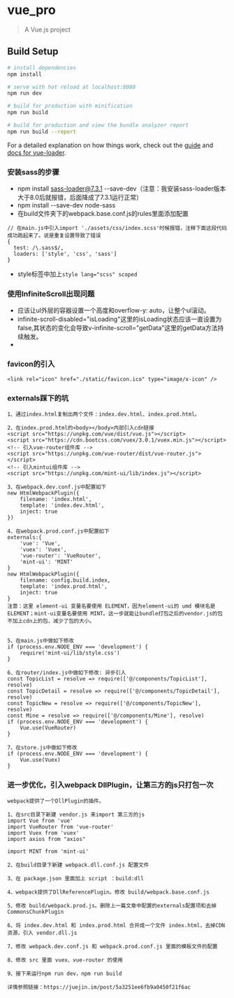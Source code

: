 # vue_pro

> A Vue.js project

## Build Setup

``` bash
# install dependencies
npm install

# serve with hot reload at localhost:8080
npm run dev

# build for production with minification
npm run build

# build for production and view the bundle analyzer report
npm run build --report
```

For a detailed explanation on how things work, check out the [guide](http://vuejs-templates.github.io/webpack/) and [docs for vue-loader](http://vuejs.github.io/vue-loader).

### 安装sass的步骤
- npm install sass-loader@7.3.1 --save-dev（注意：我安装sass-loader版本大于8.0后就报错，后面降成了7.3.1运行正常）
- npm install --save-dev node-sass
- 在build文件夹下的webpack.base.conf.js的rules里面添加配置
```
// 在main.js中引入import './assets/css/index.scss'时候报错，注释下面这段代码成功跑起来了。说是重复设置导致了错误
{
  test: /\.sass$/,
  loaders: ['style', 'css', 'sass']
}
```
- style标签中加上`style lang="scss" scoped`



### 使用InfiniteScroll出现问题
- 应该让ul外层的容器设置一个高度和overflow-y: auto，让整个ul滚动。
- infinite-scroll-disabled="isLoading"这里的isLoading状态应该一直设置为false,其状态的变化会导致v-infinite-scroll="getData"这里的getData方法持续触发。
-

### favicon的引入
```
<link rel="icon" href="./static/favicon.ico" type="image/x-icon" />
```


### externals踩下的坑
```
1、通过index.html复制出两个文件：index.dev.html、index.prod.html。

2、在index.prod.html的<body></body>内部引入cdn链接
<script src="https://unpkg.com/vue/dist/vue.js"></script>
<script src="https://cdn.bootcss.com/vuex/3.0.1/vuex.min.js"></script>
<!-- 引入vue-router组件库 -->
<script src="https://unpkg.com/vue-router/dist/vue-router.js"></script>
<!-- 引入mintui组件库 -->
<script src="https://unpkg.com/mint-ui/lib/index.js"></script>

3、在webpack.dev.conf.js中配置如下
new HtmlWebpackPlugin({
    filename: 'index.html',
    template: 'index.dev.html',
    inject: true
})

4、在webpack.prod.conf.js中配置如下
externals:{
    'vue': 'Vue',
    'vuex': 'Vuex',
    'vue-router': 'VueRouter',
    'mint-ui': 'MINT'
}
new HtmlWebpackPlugin({
    filename: config.build.index,
    template: 'index.prod.html',
    inject: true
}
注意：这里 element-ui 变量名要使用 ELEMENT，因为element-ui的 umd 模块名是 ELEMENT；mint-ui变量名要使用 MINT。这一步就能让bundle打包之后的vendor.js的包不加上cdn上的包，减少了包的大小。


5、在main.js中做如下修改
if (process.env.NODE_ENV === 'development') {
    require('mint-ui/lib/style.css')
}

6、在router/index.js中做如下修改: 异步引入
const TopicList = resolve => require(['@/components/TopicList'], resolve)
const TopicDetail = resolve => require(['@/components/TopicDetail'], resolve)
const TopicNew = resolve => require(['@/components/TopicNew'], resolve)
const Mine = resolve => require(['@/components/Mine'], resolve)
if (process.env.NODE_ENV === 'development') {
    Vue.use(VueRouter)
}

7、在store.js中做如下修改
if (process.env.NODE_ENV === 'development') {
    Vue.use(Vuex)
}

```


### 进一步优化，引入webpack DllPlugin，让第三方的js只打包一次
```
webpack提供了一个DllPlugin的插件。

1、在src目录下新建 vendor.js 来import 第三方的js
import Vue from 'vue'
import VueRouter from 'vue-router'
import Vuex from 'vuex'
import axios from "axios"

import MINT from 'mint-ui' 

2、在build目录下新建 webpack.dll.conf.js 配置文件

3、在 package.json 里面加上 script ：build:dll

4、webpack提供了DllReferencePlugin。修改 build/webpack.base.conf.js

5、修改 build/webpack.prod.js。删除上一篇文章中配置的externals配置项和去掉CommonsChunkPlugin

6、将 index.dev.html 和 index.prod.html 合并成一个文件 index.html，去掉CDN资源，引入 vendor.dll.js

7、修改 webpack.dev.conf.js 和 webpack.prod.conf.js 里面的模板文件的配置

8、修改 src 里面 vuex、vue-router 的使用

9、接下来运行npm run dev，npm run build

详情参照链接：https://juejin.im/post/5a3251ee6fb9a0450f21f6ac
```